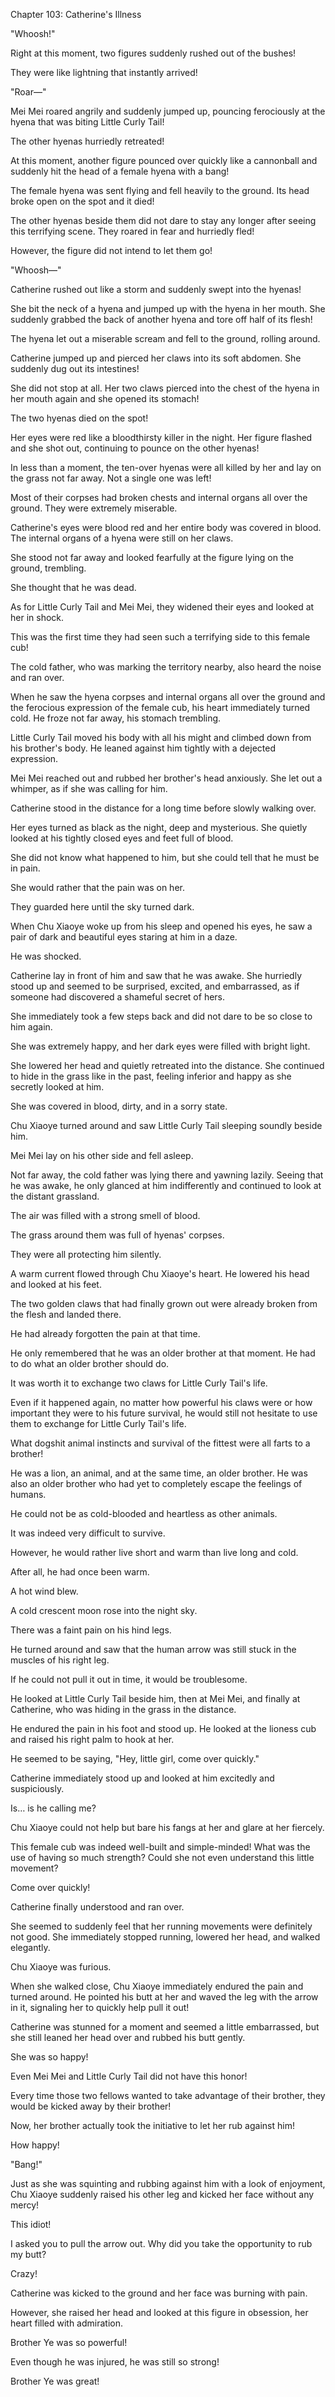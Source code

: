 Chapter 103: Catherine's Illness

"Whoosh\!"

Right at this moment, two figures suddenly rushed out of the bushes\!

They were like lightning that instantly arrived\!

"Roar—"

Mei Mei roared angrily and suddenly jumped up, pouncing ferociously at the hyena that was biting Little Curly Tail\!

The other hyenas hurriedly retreated\!

At this moment, another figure pounced over quickly like a cannonball and suddenly hit the head of a female hyena with a bang\!

The female hyena was sent flying and fell heavily to the ground. Its head broke open on the spot and it died\!

The other hyenas beside them did not dare to stay any longer after seeing this terrifying scene. They roared in fear and hurriedly fled\!

However, the figure did not intend to let them go\!

"Whoosh—"

Catherine rushed out like a storm and suddenly swept into the hyenas\!

She bit the neck of a hyena and jumped up with the hyena in her mouth. She suddenly grabbed the back of another hyena and tore off half of its flesh\!

The hyena let out a miserable scream and fell to the ground, rolling around.

Catherine jumped up and pierced her claws into its soft abdomen. She suddenly dug out its intestines\!

She did not stop at all. Her two claws pierced into the chest of the hyena in her mouth again and she opened its stomach\!

The two hyenas died on the spot\!

Her eyes were red like a bloodthirsty killer in the night. Her figure flashed and she shot out, continuing to pounce on the other hyenas\!

In less than a moment, the ten-over hyenas were all killed by her and lay on the grass not far away. Not a single one was left\!

Most of their corpses had broken chests and internal organs all over the ground. They were extremely miserable.

Catherine's eyes were blood red and her entire body was covered in blood. The internal organs of a hyena were still on her claws.

She stood not far away and looked fearfully at the figure lying on the ground, trembling.

She thought that he was dead.

As for Little Curly Tail and Mei Mei, they widened their eyes and looked at her in shock.

This was the first time they had seen such a terrifying side to this female cub\!

The cold father, who was marking the territory nearby, also heard the noise and ran over.

When he saw the hyena corpses and internal organs all over the ground and the ferocious expression of the female cub, his heart immediately turned cold. He froze not far away, his stomach trembling.

Little Curly Tail moved his body with all his might and climbed down from his brother's body. He leaned against him tightly with a dejected expression.

Mei Mei reached out and rubbed her brother's head anxiously. She let out a whimper, as if she was calling for him.

Catherine stood in the distance for a long time before slowly walking over.

Her eyes turned as black as the night, deep and mysterious. She quietly looked at his tightly closed eyes and feet full of blood.

She did not know what happened to him, but she could tell that he must be in pain.

She would rather that the pain was on her.

They guarded here until the sky turned dark.

When Chu Xiaoye woke up from his sleep and opened his eyes, he saw a pair of dark and beautiful eyes staring at him in a daze.

He was shocked.

Catherine lay in front of him and saw that he was awake. She hurriedly stood up and seemed to be surprised, excited, and embarrassed, as if someone had discovered a shameful secret of hers.

She immediately took a few steps back and did not dare to be so close to him again.

She was extremely happy, and her dark eyes were filled with bright light.

She lowered her head and quietly retreated into the distance. She continued to hide in the grass like in the past, feeling inferior and happy as she secretly looked at him.

She was covered in blood, dirty, and in a sorry state.

Chu Xiaoye turned around and saw Little Curly Tail sleeping soundly beside him.

Mei Mei lay on his other side and fell asleep.

Not far away, the cold father was lying there and yawning lazily. Seeing that he was awake, he only glanced at him indifferently and continued to look at the distant grassland.

The air was filled with a strong smell of blood.

The grass around them was full of hyenas' corpses.

They were all protecting him silently.

A warm current flowed through Chu Xiaoye's heart. He lowered his head and looked at his feet.

The two golden claws that had finally grown out were already broken from the flesh and landed there.

He had already forgotten the pain at that time.

He only remembered that he was an older brother at that moment. He had to do what an older brother should do.

It was worth it to exchange two claws for Little Curly Tail's life.

Even if it happened again, no matter how powerful his claws were or how important they were to his future survival, he would still not hesitate to use them to exchange for Little Curly Tail's life.

What dogshit animal instincts and survival of the fittest were all farts to a brother\!

He was a lion, an animal, and at the same time, an older brother. He was also an older brother who had yet to completely escape the feelings of humans.

He could not be as cold-blooded and heartless as other animals.

It was indeed very difficult to survive.

However, he would rather live short and warm than live long and cold.

After all, he had once been warm.

A hot wind blew.

A cold crescent moon rose into the night sky.

There was a faint pain on his hind legs.

He turned around and saw that the human arrow was still stuck in the muscles of his right leg.

If he could not pull it out in time, it would be troublesome.

He looked at Little Curly Tail beside him, then at Mei Mei, and finally at Catherine, who was hiding in the grass in the distance.

He endured the pain in his foot and stood up. He looked at the lioness cub and raised his right palm to hook at her.

He seemed to be saying, "Hey, little girl, come over quickly."

Catherine immediately stood up and looked at him excitedly and suspiciously.

Is… is he calling me?

Chu Xiaoye could not help but bare his fangs at her and glare at her fiercely.

This female cub was indeed well-built and simple-minded\! What was the use of having so much strength? Could she not even understand this little movement?

Come over quickly\!

Catherine finally understood and ran over.

She seemed to suddenly feel that her running movements were definitely not good. She immediately stopped running, lowered her head, and walked elegantly.

Chu Xiaoye was furious.

When she walked close, Chu Xiaoye immediately endured the pain and turned around. He pointed his butt at her and waved the leg with the arrow in it, signaling her to quickly help pull it out\!

Catherine was stunned for a moment and seemed a little embarrassed, but she still leaned her head over and rubbed his butt gently.

She was so happy\!

Even Mei Mei and Little Curly Tail did not have this honor\!

Every time those two fellows wanted to take advantage of their brother, they would be kicked away by their brother\!

Now, her brother actually took the initiative to let her rub against him\!

How happy\!

"Bang\!"

Just as she was squinting and rubbing against him with a look of enjoyment, Chu Xiaoye suddenly raised his other leg and kicked her face without any mercy\!

This idiot\!

I asked you to pull the arrow out. Why did you take the opportunity to rub my butt?

Crazy\!

Catherine was kicked to the ground and her face was burning with pain.

However, she raised her head and looked at this figure in obsession, her heart filled with admiration.

Brother Ye was so powerful\!

Even though he was injured, he was still so strong\!

Brother Ye was great\!